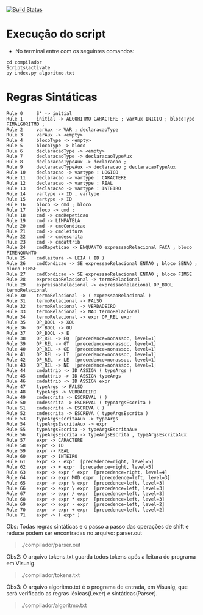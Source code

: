 [![Build Status](https://travis-ci.com/joaomota59/compiladorLexicoSintatico.svg?branch=main)](https://travis-ci.com/joaomota59/compiladorLexicoSintatico)
# Execução do script
* No terminal entre com os seguintes comandos:
``` shell
cd compilador
Scripts\activate
py index.py algoritmo.txt
```
# Regras Sintáticas
```
Rule 0     S' -> initial
Rule 1     initial -> ALGORITMO CARACTERE ; varAux INICIO ; blocoType FIMALGORITMO ;
Rule 2     varAux -> VAR ; declaracaoType
Rule 3     varAux -> <empty>
Rule 4     blocoType -> <empty>
Rule 5     blocoType -> bloco
Rule 6     declaracaoType -> <empty>
Rule 7     declaracaoType -> declaracaoTypeAux
Rule 8     declaracaoTypeAux -> declaracao ;
Rule 9     declaracaoTypeAux -> declaracao ; declaracaoTypeAux
Rule 10    declaracao -> vartype : LOGICO
Rule 11    declaracao -> vartype : CARACTERE
Rule 12    declaracao -> vartype : REAL
Rule 13    declaracao -> vartype : INTEIRO
Rule 14    vartype -> ID , vartype
Rule 15    vartype -> ID
Rule 16    bloco -> cmd ; bloco
Rule 17    bloco -> cmd ;
Rule 18    cmd -> cmdRepeticao
Rule 19    cmd -> LIMPATELA
Rule 20    cmd -> cmdCondicao
Rule 21    cmd -> cmdleitura
Rule 22    cmd -> cmdescrita
Rule 23    cmd -> cmdattrib
Rule 24    cmdRepeticao -> ENQUANTO expressaoRelacional FACA ; bloco FIMENQUANTO
Rule 25    cmdleitura -> LEIA ( ID )
Rule 26    cmdCondicao -> SE expressaoRelacional ENTAO ; bloco SENAO ; bloco FIMSE
Rule 27    cmdCondicao -> SE expressaoRelacional ENTAO ; bloco FIMSE
Rule 28    expressaoRelacional -> termoRelacional
Rule 29    expressaoRelacional -> expressaoRelacional OP_BOOL termoRelacional
Rule 30    termoRelacional -> ( expressaoRelacional )
Rule 31    termoRelacional -> FALSO
Rule 32    termoRelacional -> VERDADEIRO
Rule 33    termoRelacional -> NAO termoRelacional
Rule 34    termoRelacional -> expr OP_REL expr
Rule 35    OP_BOOL -> XOU
Rule 36    OP_BOOL -> OU
Rule 37    OP_BOOL -> E
Rule 38    OP_REL -> EQ  [precedence=nonassoc, level=1]
Rule 39    OP_REL -> GT  [precedence=nonassoc, level=1]
Rule 40    OP_REL -> GE  [precedence=nonassoc, level=1]
Rule 41    OP_REL -> LT  [precedence=nonassoc, level=1]
Rule 42    OP_REL -> LE  [precedence=nonassoc, level=1]
Rule 43    OP_REL -> NE  [precedence=nonassoc, level=1]
Rule 44    cmdattrib -> ID ASSIGN ( typeArgs )
Rule 45    cmdattrib -> ID ASSIGN typeArgs
Rule 46    cmdattrib -> ID ASSIGN expr
Rule 47    typeArgs -> FALSO
Rule 48    typeArgs -> VERDADEIRO
Rule 49    cmdescrita -> ESCREVAL ( )
Rule 50    cmdescrita -> ESCREVAL ( typeArgsEscrita )
Rule 51    cmdescrita -> ESCREVA ( )
Rule 52    cmdescrita -> ESCREVA ( typeArgsEscrita )
Rule 53    typeArgsEscritaAux -> typeArgs
Rule 54    typeArgsEscritaAux -> expr
Rule 55    typeArgsEscrita -> typeArgsEscritaAux
Rule 56    typeArgsEscrita -> typeArgsEscrita , typeArgsEscritaAux
Rule 57    expr -> CARACTERE
Rule 58    expr -> ID
Rule 59    expr -> REAL
Rule 60    expr -> INTEIRO
Rule 61    expr -> - expr  [precedence=right, level=5]
Rule 62    expr -> + expr  [precedence=right, level=5]
Rule 63    expr -> expr ^ expr  [precedence=right, level=4]
Rule 64    expr -> expr MOD expr  [precedence=left, level=3]
Rule 65    expr -> expr % expr  [precedence=left, level=3]
Rule 66    expr -> expr \ expr  [precedence=left, level=3]
Rule 67    expr -> expr / expr  [precedence=left, level=3]
Rule 68    expr -> expr * expr  [precedence=left, level=3]
Rule 69    expr -> expr - expr  [precedence=left, level=2]
Rule 70    expr -> expr + expr  [precedence=left, level=2]
Rule 71    expr -> ( expr )
```


Obs: Todas regras sintáticas e o passo a passo das operações de shift e reduce podem ser encontradas no arquivo: parser.out 
> ./compilador/parser.out

Obs2: O arquivo tokens.txt guarda todos tokens após a leitura do programa em Visualg.
> ./compilador/tokens.txt

Obs3: O arquivo algoritmo.txt é o programa de entrada, em Visualg, que será verificado as regras léxicas(Lexer) e sintáticas(Parser).
> ./compilador/algoritmo.txt
